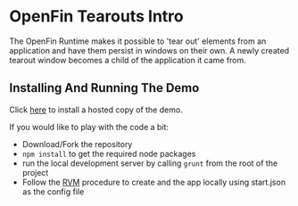 # OpenFin Tearouts Intro

The OpenFin Runtime makes it possible to 'tear out' elements from an application and have them persist in windows on their own.  A newly created tearout window becomes a child of the application it came from.

## Installing And Running The Demo

Click [here](http://openfin.co) to install a hosted copy of the demo.

If you would like to play with the code a bit:
* Download/Fork the repository 
* `npm install` to get the required node packages
* run the local development server by calling `grunt` from the root of the project
* Follow the [RVM](http://openfin.co/developers.html?url=developers/getting-started/deploy-app.html) procedure to create and the app locally using start.json as the config file
